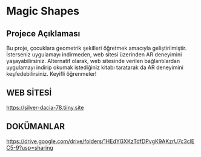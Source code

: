 # Magic Shapes

## Projece Açıklaması
Bu proje, çocuklara geometrik şekilleri öğretmek amacıyla geliştirilmiştir. İsterseniz uygulamayı indirmeden, web sitesi üzerinden AR deneyimini yaşayabilirsiniz. Alternatif olarak, web sitesinde verilen bağlantılardan uygulamayı indirip okumak istediğiniz kitabı taratarak da AR deneyimini keşfedebilirsiniz. Keyifli öğrenmeler!

## WEB SİTESİ 
https://silver-dacia-78.tiiny.site

## DOKÜMANLAR
https://drive.google.com/drive/folders/1HEdYGXKzTdfDPvgK9AKzrU7c3clEC5-9?usp=sharing

